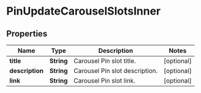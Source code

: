 

# PinUpdateCarouselSlotsInner


## Properties

| Name | Type | Description | Notes |
|------------ | ------------- | ------------- | -------------|
|**title** | **String** | Carousel Pin slot title. |  [optional] |
|**description** | **String** | Carousel Pin slot description. |  [optional] |
|**link** | **String** | Carousel Pin slot link. |  [optional] |



